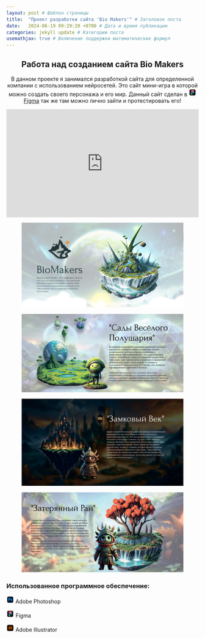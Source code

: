 ```yaml
---
layout: post # Шаблон страницы
title:  "Проект разработки сайта 'Bio Makers'" # Заголовок поста
date:   2024-06-19 09:29:20 +0700 # Дата и время публикации
categories: jekyll update # Категории поста
usemathjax: true # Включение поддержки математических формул
---
```



<div style="text-align: center;">
<h2>Работа над созданием сайта Bio Makers</h2>

<p>В данном проекте я занимался разработкой сайта для определенной компании с использованием нейросетей.
Это сайт мини-игра в которой можно создать своего персонажа и его мир. Данный сайт сделан в <img src="/assets/img/icon/figma.png" alt="figma icon" style="width:20px;"> <a href="https://www.figma.com/proto/GOYqog2BZTLQkIyoEWx1yG/BioMakers?node-id=44-241&starting-point-node-id=44%3A60&t=aKosCjHeXEPBRsoa-1" target="_blank">Figma</a> так же там можно лично зайти и протестировать его!</p>
</div>
<div style="position: relative; padding-bottom: 56.25%; height: 0; overflow: hidden; max-width: 100%; height: auto;">
  <iframe src="https://www.youtube.com/embed/x2d4giO-_GM?si=LbmF8rf0vCAB_aYm&amp;controls=0" title="YouTube video player" frameborder="0" allow="accelerometer; autoplay; clipboard-write; encrypted-media; gyroscope; picture-in-picture; web-share" referrerpolicy="strict-origin-when-cross-origin" allowfullscreen style="position: absolute; top: 0; left: 0; width: 100%; height: 100%;"></iframe>
</div>
<figure>
<img src="/assets\img\biomakers/0.png" alt="Титульная картинка" class="zoomable" onclick="openModal(this)">
</figure>
<figure>
<img src="/assets\img\biomakers/1.png" alt="Титульная картинка" class="zoomable" onclick="openModal(this)">
</figure>
<figure>
<img src="/assets\img\biomakers/2.png" alt="Титульная картинка" class="zoomable" onclick="openModal(this)">
</figure>
<figure>
<img src="/assets\img\biomakers/3.png" alt="Титульная картинка" class="zoomable" onclick="openModal(this)">
</figure>

<script>
document.addEventListener('keydown', function(event) {
  if (event.key === "Escape") {
    closeModal();
  }
});
</script>

<!-- Модальное окно для увеличенного изображения -->
<div id="imageModal" class="modal">
  <span class="close" onclick="closeModal()">&times;</span>
  <img class="modal-content" id="modalImage">
</div>

<h3>Использованное программное обеспечение:</h3>
<div class="software-list">
    <p><img src="/assets/img/icon/photoshop.png" alt="photoshop icon" style="width:20px;"> Adobe Photoshop</p>
    <p><img src="/assets/img/icon/figma.png" alt="figma icon" style="width:20px;"> Figma</p>
    <p><img src="/assets/img/icon/illustrator.png" alt="adobeXD icon" style="width:20px;"> Adobe Illustrator</p>
</div>
<style>
.modal {
  display: none;
  position: fixed;
  z-index: 999;
  padding-top: 50px;
  left: 0;
  top: 0;
  width: 100%;
  height: 100%;
  background-color: rgba(0,0,0,0.9);
  cursor: pointer;
}

.modal-content {
  margin: auto;
  display: block;
  max-width: 90%;
  max-height: 90vh;
}

.close {
  position: fixed;
  left: 50%;
  transform: translateX(-50%);
  bottom: 20px;
  color: #f1f1f1;
  font-size: 40px;
  font-weight: bold;
  cursor: pointer;
}

@media screen and (min-width: 768px) {
  .close {
    position: absolute;
    left: auto;
    right: 35px;
    top: 15px;
    bottom: auto;
    transform: none;
  }
}

.zoomable {
  cursor: pointer;
}
</style>

<script>
function openModal(img) {
  var modal = document.getElementById("imageModal");
  var modalImg = document.getElementById("modalImage");
  modal.style.display = "block";
  modalImg.src = img.src;
  
  modal.onclick = function(e) {
    if (e.target === modal || e.target === modalImg) {
      closeModal();
    }
  }
}

function closeModal() {
  document.getElementById("imageModal").style.display = "none";
}
</script>

<div class="project-description">
</div>
